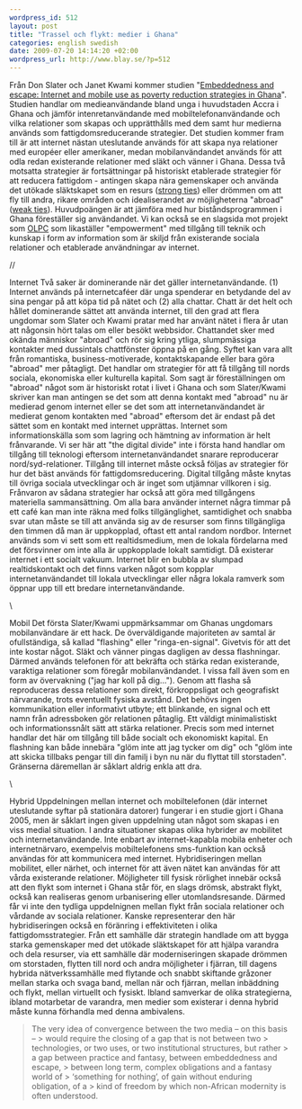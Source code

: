 ```yaml
--- 
wordpress_id: 512 
layout: post
title: "Trassel och flykt: medier i Ghana" 
categories: english swedish 
date: 2009-07-20 14:14:20 +02:00 
wordpress_url: http://www.blay.se/?p=512 
---
```


Från Don Slater och Janet Kwami kommer studien "[Embeddedness and escape: Internet and mobile use as poverty reduction strategies in Ghana](http://www.civilsociety.developmentgateway.org/uploads/media/civilsociety/internet.pdf)". Studien handlar om medieanvändande bland unga i huvudstaden Accra i Ghana och jämför intenretanvändande med mobiltelefonanvändande och vilka relationer som skapas och upprätthålls med dem samt hur medierna används som fattigdomsreducerande strategier. Det studien kommer fram till är att internet nästan uteslutande används för att skapa nya relationer med européer eller amerikaner, medan mobilanvändandet används för att odla redan existerande relationer med släkt och vänner i Ghana. Dessa två motsatta strategier är fortsättningar på historiskt etablerade strategier för att reducera fattigdom - antingen skapa nära gemenskaper och använda det utökade släktskapet som en resurs ([strong ties](http://en.wikipedia.org/wiki/Interpersonal_ties)) eller drömmen om att fly till andra, rikare områden och idealiserandet av möjligheterna "abroad" ([weak ties](http://en.wikipedia.org/wiki/Mark_Granovetter#The_strength_of_weak_ties)). Huvudpoängen är att jämföra med hur biståndsprogrammen i Ghana föreställer sig användandet. Vi kan också se en slagsida mot projekt som [OLPC](http://laptop.org/en/) som likaställer "empowerment" med tillgång till teknik och kunskap i form av information som är skiljd från existerande sociala relationer och etablerade användningar av internet. 

//

Internet Två saker är dominerande när det gäller internetanvändande. (1) Internet används på internetcaféer där unga spenderar en betydande del av sina pengar på att köpa tid på nätet och (2) alla chattar. Chatt är det helt och hållet dominerande sättet att använda internet, till den grad att flera ungdomar som Slater och Kwami pratar med har använt nätet i flera år utan att någonsin hört talas om eller besökt webbsidor. Chattandet sker med okända människor "abroad" och rör sig kring ytliga, slumpmässiga kontakter med dussintals chattfönster öppna på en gång. Syftet kan vara allt från romantiska, business-motiverade, kontaktskapande eller bara göra "abroad" mer påtagligt. Det handlar om strategier för att få tillgång till nords sociala, ekonomiska eller kulturella kapital. Som sagt är föreställningen om "abroad" något som är historiskt rotat i livet i Ghana och som Slater/Kwami skriver kan man antingen se det som att denna kontakt med "abroad" nu är medierad genom internet eller se det som att internetanvändandet är medierat genom kontakten med "abroad" eftersom det är endast på det sättet som en kontakt med internet upprättas. Internet som informationskälla som som lagring och hämtning av information är helt frånvarande. Vi ser här att "the digital divide" inte i första hand handlar om tillgång till teknologi eftersom internetanvändandet snarare reproducerar nord/syd-relationer. Tillgång till internet måste också följas av strategier för hur det bäst används för fattigdomsreducering. Digital tillgång måste knytas till övriga sociala utvecklingar och är inget som utjämnar villkoren i sig. Frånvaron av sådana strategier har också att göra med tillgångens materiella sammansättning. Om alla bara använder internet några timmar på ett café kan man inte räkna med folks tillgänglighet, samtidighet och snabba svar utan måste se till att använda sig av de resurser som finns tillgängliga den timmen då man är uppkopplad, oftast ett antal random nordbor. Internet används som vi sett som ett realtidsmedium, men de lokala fördelarna med det försvinner om inte alla är uppkopplade lokalt samtidigt. Då existerar internet i ett socialt vakuum. Internet blir en bubbla av slumpad realtidskontakt och det finns varken något som kopplar internetanvändandet till lokala utvecklingar eller några lokala ramverk som öppnar upp till ett bredare internetanvändande. 

\\

Mobil Det första Slater/Kwami uppmärksammar om Ghanas ungdomars mobilanvändare är ett hack. De överväldigande majoriteten av samtal är ofullständiga, så kallad "flashing" eller "ringa-en-signal". Givetvis för att det inte kostar något. Släkt och vänner pingas dagligen av dessa flashningar. Därmed används telefonen för att bekräfta och stärka redan existerande, varaktiga relationer som föregår mobilanvändandet. I vissa fall även som en form av övervakning ("jag har koll på dig..."). Genom att flasha så reproduceras dessa relationer som direkt, förkroppsligat och geografiskt närvarande, trots eventuellt fysiska avstånd. Det behövs ingen kommunikation eller informativt utbyte; ett blinkande, en signal och ett namn från adressboken gör relationen påtaglig. Ett väldigt minimalistiskt och informationssnålt sätt att stärka relationer. Precis som med internet handlar det här om tillgång till både socialt och ekonomiskt kapital. En flashning kan både innebära "glöm inte att jag tycker om dig" och "glöm inte att skicka tillbaks pengar till din familj i byn nu när du flyttat till storstaden". Gränserna däremellan är såklart aldrig enkla att dra. 

\\

Hybrid Uppdelningen mellan internet och mobiltelefonen (där internet uteslutande syftar på stationära datorer) fungerar i en studie gjort i Ghana 2005, men är såklart ingen given uppdelning utan något som skapas i en viss medial situation. I andra situationer skapas olika hybrider av mobilitet och internetanvändande. Inte enbart av internet-kapabla mobila enheter och internetnärvaro, exempelvis mobiltelefonens sms-funktion kan också användas för att kommunicera med internet. Hybridiseringen mellan mobilitet, eller närhet, och internet för att även nätet kan användas för att vårda existerande relationer. Möjligheter till fysisk rörlighet innebär också att den flykt som internet i Ghana står för, en slags drömsk, abstrakt flykt, också kan realiseras genom urbanisering eller utomlandsresande. Därmed får vi inte den tydliga uppdelnignen mellan flykt från sociala relationer och vårdande av sociala relationer. Kanske representerar den här hybridiseringen också en föränring i effektiviteten i olika fattigdomsstrategier. Från ett samhälle där strategin handlade om att bygga starka gemenskaper med det utökade släktskapet för att hjälpa varandra och dela resurser, via ett samhälle där moderniseringen skapade drömmen om storstaden, flytten till nord och andra möjligheter i fjärran, till dagens hybrida nätverkssamhälle med flytande och snabbt skiftande gråzoner mellan starka och svaga band, mellan när och fjärran, mellan inbäddning och flykt, mellan virtuellt och fysiskt. Ibland samverkar de olika strategierna, ibland motarbetar de varandra, men medier som existerar i denna hybrid måste kunna förhandla med denna ambivalens.

> The very idea of convergence between the two media – on this basis – > would require the closing of a gap that is not between two > technologies, or two uses, or two institutional structures, but rather > a gap between practice and fantasy, between embeddedness and escape, > between long term, complex obligations and a fantasy world of > ‘something for nothing’, of gain without enduring obligation, of a > kind of freedom by which non-African modernity is often understood. 